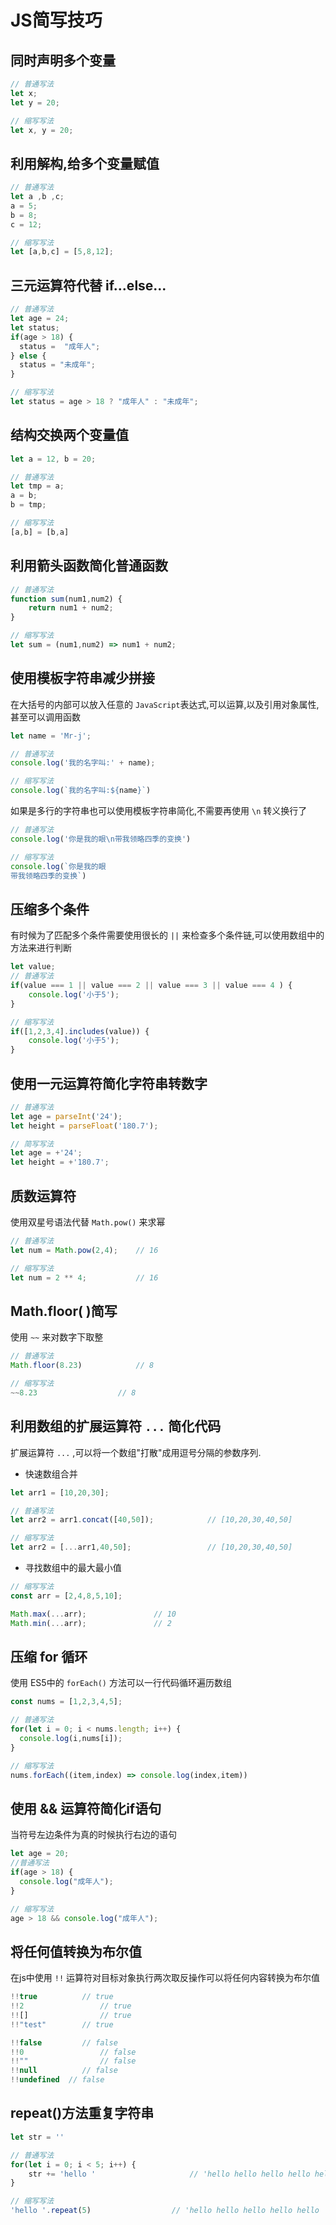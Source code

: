# JS简写技巧

## 同时声明多个变量

``` js
// 普通写法
let x;
let y = 20;

// 缩写写法
let x, y = 20;
```

## 利用解构,给多个变量赋值

``` js
// 普通写法
let a ,b ,c;
a = 5;
b = 8; 
c = 12;

// 缩写写法
let [a,b,c] = [5,8,12];
```

## 三元运算符代替 if...else...

``` js
// 普通写法
let age = 24;
let status;
if(age > 18) {
  status =  "成年人";
} else {
  status = "未成年";
}

// 缩写写法
let status = age > 18 ? "成年人" : "未成年";
```

## 结构交换两个变量值

``` js
let a = 12, b = 20;

// 普通写法
let tmp = a;
a = b;
b = tmp;

// 缩写写法
[a,b] = [b,a]
```

## 利用箭头函数简化普通函数

``` js
// 普通写法
function sum(num1,num2) {
	return num1 + num2;
}

// 缩写写法
let sum = (num1,num2) => num1 + num2;
```

## 使用模板字符串减少拼接

在大括号的内部可以放入任意的 `JavaScript`表达式,可以运算,以及引用对象属性,甚至可以调用函数

``` js
let name = 'Mr-j';

// 普通写法
console.log('我的名字叫:' + name);

// 缩写写法
console.log(`我的名字叫:${name}`)
```

如果是多行的字符串也可以使用模板字符串简化,不需要再使用 `\n` 转义换行了

``` js
// 普通写法
console.log('你是我的眼\n带我领略四季的变换')

// 缩写写法
console.log(`你是我的眼
带我领略四季的变换`)
```

## 压缩多个条件

有时候为了匹配多个条件需要使用很长的 `||` 来检查多个条件链,可以使用数组中的方法来进行判断

``` js
let value;
// 普通写法
if(value === 1 || value === 2 || value === 3 || value === 4 ) {
	console.log('小于5');
}

// 缩写写法
if([1,2,3,4].includes(value)) {
	console.log('小于5');
}
```

## 使用一元运算符简化字符串转数字

``` js
// 普通写法
let age = parseInt('24');
let height = parseFloat('180.7');

// 简写写法
let age = +'24';
let height = +'180.7';
```

## 质数运算符

使用双星号语法代替 `Math.pow()` 来求幂

``` js
// 普通写法
let num = Math.pow(2,4);	// 16

// 缩写写法
let num = 2 ** 4;			// 16
```

## Math.floor( )简写

使用 `~~` 来对数字下取整

``` js
// 普通写法
Math.floor(8.23)			// 8

// 缩写写法
~~8.23					// 8
```

## 利用数组的扩展运算符 `...` 简化代码

扩展运算符 `...` ,可以将一个数组"打散"成用逗号分隔的参数序列.

* 快速数组合并

``` js
let arr1 = [10,20,30];

// 普通写法
let arr2 = arr1.concat([40,50]);			// [10,20,30,40,50]

// 缩写写法
let arr2 = [...arr1,40,50];					// [10,20,30,40,50]
```

* 寻找数组中的最大最小值

``` js
// 缩写写法
const arr = [2,4,8,5,10];

Math.max(...arr);				// 10
Math.min(...arr);				// 2
```

## 压缩 for 循环

使用 ES5中的 `forEach()` 方法可以一行代码循环遍历数组

``` js
const nums = [1,2,3,4,5];

// 普通写法
for(let i = 0; i < nums.length; i++) {
  console.log(i,nums[i]);
}

// 缩写写法
nums.forEach((item,index) => console.log(index,item))
```

## 使用 && 运算符简化if语句

当符号左边条件为真的时候执行右边的语句

``` js
let age = 20;
//普通写法
if(age > 18) {
  console.log("成年人");
}

// 缩写写法
age > 18 && console.log("成年人");
```

## 将任何值转换为布尔值

在js中使用 `!!` 运算符对目标对象执行两次取反操作可以将任何内容转换为布尔值

``` js
!!true			// true
!!2					// true
!![]				// true
!!"test"		// true

!!false			// false
!!0					// false
!!""				// false
!!null			// false
!!undefined  // false
```

## repeat()方法重复字符串

``` js
let str = ''

// 普通写法
for(let i = 0; i < 5; i++) {
	str += 'hello '						// 'hello hello hello hello hello '
}

// 缩写写法
'hello '.repeat(5)					// 'hello hello hello hello hello '
```















